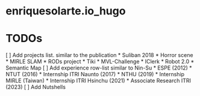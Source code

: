 # enriquesolarte.io_hugo

# TODOs
[ ] Add projects list. similar to the publication 
    * Suliban 2018
    * Horror scene
    * MIRLE SLAM
    * RODs project
    * Tiki
    * MVL-Challenge
    * IClerk
    * Robot 2.0
    * Semantic Map
[ ] Add experience row-list similar to Nin-Su
    * ESPE (2012)
    * NTUT (2016)
    * Internship ITRI Naunto (2017)
    * NTHU (2019)
    * Internship MIRLE (Taiwan)
    * Internship ITRI Hsinchu (2021)
    * Associate Research ITRI (2023)
[ ] Add Nutshells